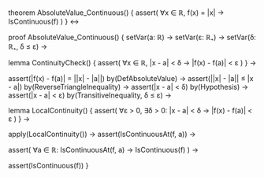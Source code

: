 theorem AbsoluteValue_Continuous() {
  assert(
    ∀x ∈ ℝ, f(x) = |x| → 
    IsContinuous(f)
  )
} ↔

proof AbsoluteValue_Continuous() {
  setVar(a: ℝ) →
  setVar(ε: ℝ₊) →
  setVar(δ: ℝ₊, δ ≤ ε) →
  
  lemma ContinuityCheck() {
    assert(
      ∀x ∈ ℝ, |x - a| < δ →
      |f(x) - f(a)| < ε
    )
  } →

  assert(|f(x) - f(a)| = ||x| - |a||) by(DefAbsoluteValue) →
  assert(||x| - |a|| ≤ |x - a|) by(ReverseTriangleInequality) →
  assert(|x - a| < δ) by(Hypothesis) →
  assert(|x - a| < ε) by(TransitiveInequality, δ ≤ ε) →

  lemma LocalContinuity() {
    assert(
      ∀ε > 0, ∃δ > 0: |x - a| < δ → |f(x) - f(a)| < ε
    )
  } →

  apply(LocalContinuity()) →
  assert(IsContinuousAt(f, a)) →
  
  assert(
    ∀a ∈ ℝ: IsContinuousAt(f, a) → IsContinuous(f)
  ) →
  
  assert(IsContinuous(f))
}
